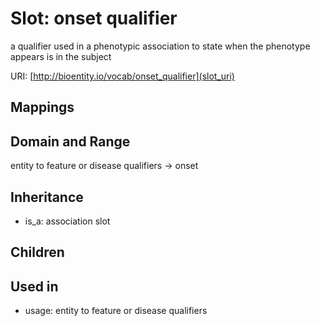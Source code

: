 # Slot: onset qualifier


a qualifier used in a phenotypic association to state when the phenotype appears is in the subject

URI: [http://bioentity.io/vocab/onset_qualifier](slot_uri)
## Mappings

## Domain and Range

entity to feature or disease qualifiers -> onset
## Inheritance

 *  is_a: association slot
## Children

## Used in

 *  usage: entity to feature or disease qualifiers
